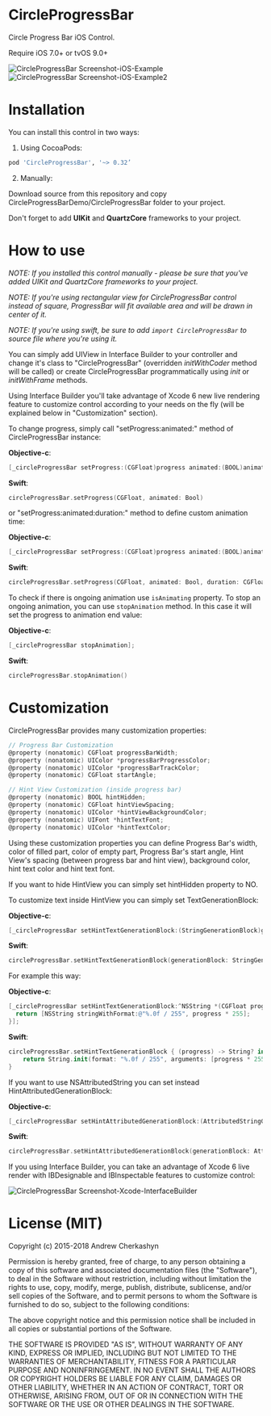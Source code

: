 CircleProgressBar
=================

Circle Progress Bar iOS Control.

Require iOS 7.0+ or tvOS 9.0+

![CircleProgressBar Screenshot-iOS-Example](https://raw.githubusercontent.com/Eclair/CircleProgressBar/master/Screenshots/ios-screen01.png)
![CircleProgressBar Screenshot-iOS-Example2](https://raw.githubusercontent.com/Eclair/CircleProgressBar/master/Screenshots/ios-screen02.png)

Installation
============

You can install this control in two ways:

1. Using CocoaPods:

```ruby
pod 'CircleProgressBar', '~> 0.32’
```

2. Manually:

  Download source from this repository and copy CircleProgressBarDemo/CircleProgressBar folder to your project.

  Don't forget to add **UIKit** and **QuartzCore** frameworks to your project.

How to use
==========

_NOTE: If you installed this control manually - please be sure that you've added UIKit and QuartzCore frameworks to your project._

_NOTE: If you're using rectangular view for CircleProgressBar control instead of square, ProgressBar will fit available area and will be drawn in center of it._

_NOTE: If you're using swift, be sure to add `import CircleProgressBar` to source file where you're using it._

You can simply add UIView in Interface Builder to your controller and change it's class to "CircleProgressBar" (overridden _initWithCoder_ method will be called) or create CircleProgressBar programmatically using _init_ or _initWithFrame_ methods.

Using Interface Builder you'll take advantage of Xcode 6 new live rendering feature to customize control according to your needs on the fly (will be explained below in "Customization" section).

To change progress, simply call "setProgress:animated:" method of CircleProgressBar instance:

**Objective-c**:
```objective-c
[_circleProgressBar setProgress:(CGFloat)progress animated:(BOOL)animated];
```
**Swift**:
```swift
circleProgressBar.setProgress(CGFloat, animated: Bool)
```

or "setProgress:animated:duration:" method to define custom animation time:


**Objective-c**:
```objective-c
[_circleProgressBar setProgress:(CGFloat)progress animated:(BOOL)animated duration:(CGFloat)duration];
```
**Swift**:
```swift
circleProgressBar.setProgress(CGFloat, animated: Bool, duration: CGFloat)
```

To check if there is ongoing animation use `isAnimating` property.
To stop an ongoing animation, you can use `stopAnimation` method. In this case it will set the progress to animation end value:

**Objective-c**:
```objective-c
[_circleProgressBar stopAnimation];
```
**Swift**:
```swift
circleProgressBar.stopAnimation()
```

Customization
=============

CircleProgressBar provides many customization properties:

```objective-c
// Progress Bar Customization
@property (nonatomic) CGFloat progressBarWidth;
@property (nonatomic) UIColor *progressBarProgressColor;
@property (nonatomic) UIColor *progressBarTrackColor;
@property (nonatomic) CGFloat startAngle;

// Hint View Customization (inside progress bar)
@property (nonatomic) BOOL hintHidden;
@property (nonatomic) CGFloat hintViewSpacing;
@property (nonatomic) UIColor *hintViewBackgroundColor;
@property (nonatomic) UIFont *hintTextFont;
@property (nonatomic) UIColor *hintTextColor;
```

Using these customization properties you can define Progress Bar's width, color of filled part, color of empty part, Progress Bar's start angle, Hint View's spacing (between progress bar and hint view), background color, hint text color and hint text font.

If you want to hide HintView you can simply set hintHidden property to NO.

To customize text inside HintView you can simply set TextGenerationBlock:

**Objective-c**:
```objective-c
[_circleProgressBar setHintTextGenerationBlock:(StringGenerationBlock)generationBlock];
```
**Swift**:
```swift
circleProgressBar.setHintTextGenerationBlock(generationBlock: StringGenerationBlock!)
```

For example this way:

**Objective-c**:
```objective-c
[_circleProgressBar setHintTextGenerationBlock:^NSString *(CGFloat progress) {
  return [NSString stringWithFormat:@"%.0f / 255", progress * 255];
}];
```
**Swift**:
```swift
circleProgressBar.setHintTextGenerationBlock { (progress) -> String? in
    return String.init(format: "%.0f / 255", arguments: [progress * 255])
}
```

If you want to use NSAttributedString you can set instead HintAttributedGenerationBlock:

**Objective-c**:
```objective-c
[_circleProgressBar setHintAttributedGenerationBlock:(AttributedStringGenerationBlock)generationBlock];
```
**Swift**:
```swift
circleProgressBar.setHintAttributedGenerationBlock(generationBlock: AttributedStringGenerationBlock!)
```

If you using Interface Builder, you can take an advantage of Xcode 6 live render with IBDesignable and IBInspectable features to customize control:

![CircleProgressBar Screenshot-Xcode-InterfaceBuilder](https://raw.githubusercontent.com/Eclair/CircleProgressBar/master/Screenshots/xcode-screen01.png)

License (MIT)
=============

Copyright (c) 2015-2018 Andrew Cherkashyn

Permission is hereby granted, free of charge, to any person obtaining a copy of this software and associated documentation files (the "Software"), to deal in the Software without restriction, including without limitation the rights to use, copy, modify, merge, publish, distribute, sublicense, and/or sell copies of the Software, and to permit persons to whom the Software is furnished to do so, subject to the following conditions:

The above copyright notice and this permission notice shall be included in all copies or substantial portions of the Software.

THE SOFTWARE IS PROVIDED "AS IS", WITHOUT WARRANTY OF ANY KIND, EXPRESS OR IMPLIED, INCLUDING BUT NOT LIMITED TO THE WARRANTIES OF MERCHANTABILITY, FITNESS FOR A PARTICULAR PURPOSE AND NONINFRINGEMENT. IN NO EVENT SHALL THE AUTHORS OR COPYRIGHT HOLDERS BE LIABLE FOR ANY CLAIM, DAMAGES OR OTHER LIABILITY, WHETHER IN AN ACTION OF CONTRACT, TORT OR OTHERWISE, ARISING FROM, OUT OF OR IN CONNECTION WITH THE SOFTWARE OR THE USE OR OTHER DEALINGS IN THE SOFTWARE.
